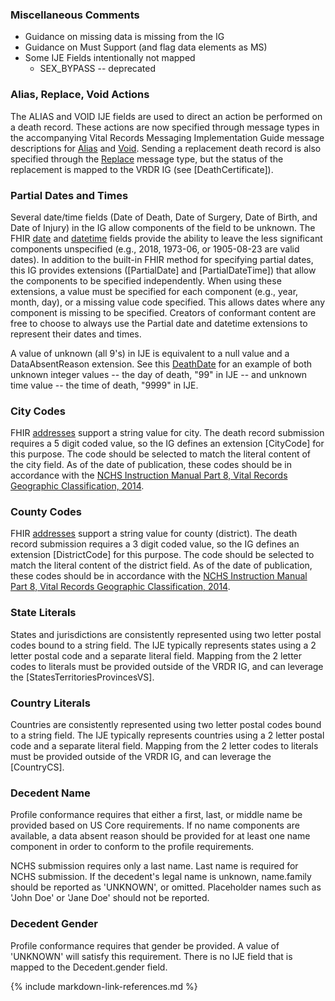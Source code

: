 ### Miscellaneous Comments
* Guidance on missing data is missing from the IG
* Guidance on Must Support (and flag data elements as MS)
* Some IJE Fields intentionally not mapped
    * SEX_BYPASS  -- deprecated

### Alias, Replace, Void Actions
The ALIAS and VOID IJE fields are used to direct an action be performed on a death record.  These actions are now specified through message types in the accompanying Vital Records Messaging Implementation Guide message descriptions for [Alias](https://build.fhir.org/ig/nightingaleproject/vital_records_fhir_messaging_ig/branches/main/message.html#alias) and [Void](https://build.fhir.org/ig/nightingaleproject/vital_records_fhir_messaging_ig/branches/main/message.html#void).  Sending a replacement death record is also specified through the [Replace](https://build.fhir.org/ig/nightingaleproject/vital_records_fhir_messaging_ig/branches/main/message.html#replace) message type, but the status of the replacement is mapped to the VRDR IG (see [DeathCertificate]).

### Partial Dates and Times
Several date/time fields (Date of Death, Date of Surgery, Date of Birth, and Date of Injury) in the IG allow components of the field to be unknown.  The FHIR [date](https://build.fhir.org/datatypes.html#date) and [datetime](https://build.fhir.org/datatypes.html#datetime) fields provide the ability to leave the less significant components unspecified (e.g., 2018, 1973-06, or 1905-08-23 are valid dates).  In addition to the built-in FHIR method for specifying partial dates, this IG provides extensions ([PartialDate] and [PartialDateTime]) that allow the components to be specified independently.  When using these extensions, a value must be specified for each component (e.g., year, month, day), or a missing value code specified.  This allows dates where any component is missing to be specified.   Creators of conformant content are free to choose to always use the Partial date and datetime extensions to represent their dates and times.

A value of unknown (all 9's) in IJE is equivalent to a null value and a DataAbsentReason extension.  See this [DeathDate](Observation-DeathDate-Example3.json.html) for an example of both unknown integer values -- the day of death, "99" in IJE -- and unknown time value -- the time of death, "9999" in IJE.

### City Codes
FHIR [addresses](https://build.fhir.org/datatypes.html#Address) support a string value for city. The death record submission requires a 5 digit coded value, so the IG defines an extension [CityCode] for this purpose. The code should be selected to match the literal content of the city field. As of the date of publication, these codes should be in accordance with the [NCHS Instruction Manual Part 8, Vital Records Geographic Classification, 2014](https://www.cdc.gov/nchs/data/dvs/IMP8_2014.pdf).

### County Codes
FHIR [addresses](https://build.fhir.org/datatypes.html#Address) support a string value for county (district). The death record submission requires a 3 digit coded value, so the IG defines an extension [DistrictCode] for this purpose. The code should be selected to match the literal content of the district field. As of the date of publication, these codes should be in accordance with the [NCHS Instruction Manual Part 8, Vital Records Geographic Classification, 2014](https://www.cdc.gov/nchs/data/dvs/IMP8_2014.pdf).

### State Literals
States and jurisdictions are consistently represented using two letter postal codes bound to a string field.   The IJE typically represents states using a 2 letter postal code and a separate literal field.  Mapping from the 2 letter codes to literals must be provided outside of the VRDR IG, and can leverage the [StatesTerritoriesProvincesVS].

### Country Literals
Countries are consistently represented using two letter postal codes bound to a string field.   The IJE typically represents countries using a 2 letter postal code and a separate literal field.  Mapping from the 2 letter codes to literals must be provided outside of the VRDR IG, and can leverage the [CountryCS].

### Decedent Name
Profile conformance requires that either a first, last, or middle name be provided based on US Core requirements.  If no name components are available, a data absent reason should be provided for at least one name component in order to conform to the profile requirements.

NCHS submission requires only a last name. Last name is required for NCHS submission.  If the decedent's legal name is unknown, name.family should be reported as 'UNKNOWN', or omitted. Placeholder names such as 'John Doe' or 'Jane Doe' should not be reported.

### Decedent Gender
Profile conformance requires that gender be provided.   A value of 'UNKNOWN' will satisfy this requirement.   There is no IJE field that is mapped to the Decedent.gender field.

{% include markdown-link-references.md %}
